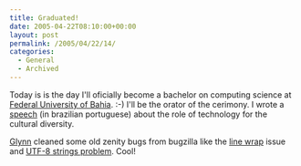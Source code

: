 ```yaml
---
title: Graduated!
date: 2005-04-22T08:10:00+00:00
layout: post
permalink: /2005/04/22/14/
categories:
  - General
  - Archived
---
```

Today is is the day I'll oficially become a bachelor on computing science at
[Federal University of Bahia](http://www.ufba.br). :-) I'll be the orator of
the cerimony. I wrote a [speech](http://coisa.im.ufba.br/~lucasr/discurso.html)
(in brazilian portuguese) about the role of technology for the cultural
diversity.

[Glynn](http://www.gnome.org/~gman/) cleaned some old zenity bugs from bugzilla
like the [line wrap](http://bugs.gnome.org/show_bug.cgi?id=149290) issue and
[UTF-8 strings problem](http://bugs.gnome.org/show_bug.cgi?id=150684). Cool!
